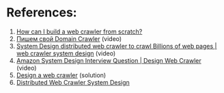 
# References:

1. [How can I build a web crawler from scratch?](https://www.quora.com/How-can-I-build-a-web-crawler-from-scratch)
2. [Пишем свой Domain Crawler](https://www.youtube.com/watch?v=BFylYQAYnus&list=PLH-XmS0lSi_xQtVkWsUMSVUScK_3G_LUP&index=33) (video)
3. [System Design distributed web crawler to crawl Billions of web pages | web crawler system design](https://www.youtube.com/watch?v=BKZxZwUgL3Y&list=PLkQkbY7JNJuBoTemzQfjym0sqbOHt5fnV&index=24) (video)
4. [Amazon System Design Interview Question | Design Web Crawler](https://www.youtube.com/watch?v=Um87aDWAMaA&list=PLOAph0xkZvSuqy8yq_0D6NEABhmSTRYrN&index=5) (video)
5. [Design a web crawler](https://github.com/donnemartin/system-design-primer/blob/master/solutions/system_design/web_crawler/README.md) (solution)
6. [Distributed Web Crawler System Design](https://experiencestack.co/distributed-web-crawler-system-design-6c9df8aa7ce4)